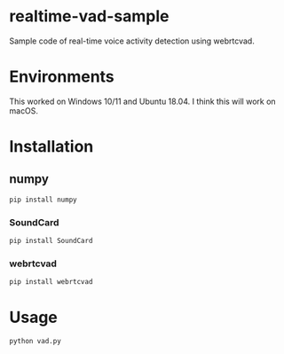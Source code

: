 # realtime-vad-sample
Sample code of real-time voice activity detection using webrtcvad.

# Environments
This worked on Windows 10/11 and Ubuntu 18.04.
I think this will work on macOS.

# Installation
## numpy
```bash
pip install numpy
```
### SoundCard
```bash
pip install SoundCard
```
### webrtcvad
```bash
pip install webrtcvad
```
# Usage
```bash
python vad.py
```
